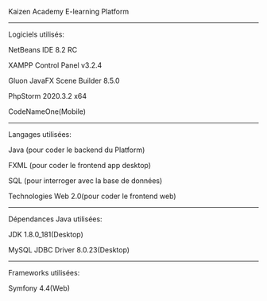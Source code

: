 Kaizen Academy
E-learning Platform

***************************************************
Logiciels utilisés:

NetBeans IDE 8.2 RC

XAMPP Control Panel v3.2.4

Gluon JavaFX Scene Builder 8.5.0

PhpStorm 2020.3.2 x64

CodeNameOne(Mobile)

***************************************************
Langages utilisées:

Java (pour coder le backend du Platform)

FXML (pour coder le frontend app desktop)

SQL (pour interroger avec la base de données)

Technologies Web 2.0(pour coder le frontend web)
***************************************************
Dépendances Java utilisées:

JDK 1.8.0_181(Desktop)

MySQL JDBC Driver 8.0.23(Desktop)
***************************************************
Frameworks utilisées:

Symfony 4.4(Web)
